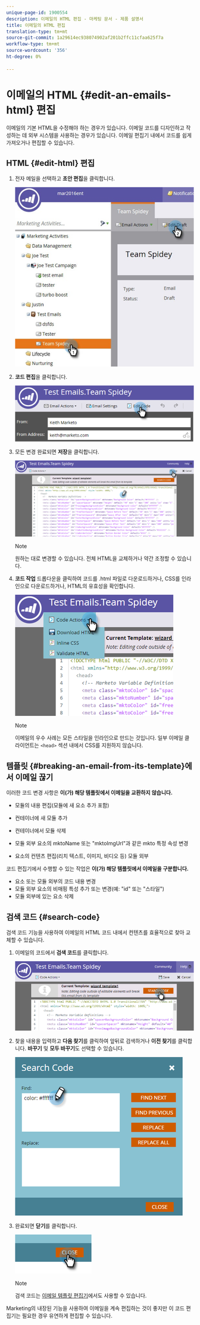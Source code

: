 ```yaml
---
unique-page-id: 1900554
description: 이메일의 HTML 편집 - 마케팅 문서 - 제품 설명서
title: 이메일의 HTML 편집
translation-type: tm+mt
source-git-commit: 1a29614ec938074902af201b2ffc11cfaa625f7a
workflow-type: tm+mt
source-wordcount: '356'
ht-degree: 0%

---
```



# 이메일의 HTML {#edit-an-emails-html} 편집

이메일의 기본 HTML을 수정해야 하는 경우가 있습니다. 이메일 코드를 디자인하고 작성하는 데 외부 시스템을 사용하는 경우가 있습니다. 이메일 편집기 내에서 코드를 쉽게 가져오거나 편집할 수 있습니다.

## HTML {#edit-html} 편집

1. 전자 메일을 선택하고 **초안 편집**&#x200B;을 클릭합니다.

   ![](assets/teamspidey.jpg)

1. **코드 편집**&#x200B;을 클릭합니다.

   ![](assets/two-4.png)

1. 모든 변경 완료되면 **저장**&#x200B;을 클릭합니다.

   ![](assets/three-3.png)

   >[!NOTE]
   >
   >원하는 대로 변경할 수 있습니다. 전체 HTML을 교체하거나 약간 조정할 수 있습니다.

1. **코드 작업** 드롭다운을 클릭하여 코드를 .html 파일로 다운로드하거나, CSS를 인라인으로 다운로드하거나, HTML의 유효성을 확인합니다.

   ![](assets/four-2.png)

   >[!NOTE]
   >
   >이메일의 우수 사례는 모든 스타일을 인라인으로 만드는 것입니다. 일부 이메일 클라이언트는 `<head>` 섹션 내에서 CSS를 지원하지 않습니다.

## 템플릿 {#breaking-an-email-from-its-template}에서 이메일 끊기

이러한 코드 변경 사항은 **이(가) 해당 템플릿에서 이메일을 교환하지 않습니다.**

* 모듈의 내용 편집(모듈에 새 요소 추가 포함)
* 컨테이너에 새 모듈 추가
* 컨테이너에서 모듈 삭제

* 모듈 외부 요소의 mktoName 또는 &quot;mktoImgUrl&quot;과 같은 mkto 특정 속성 변경
* 요소의 컨텐츠 편집(리치 텍스트, 이미지, 비디오 등) 모듈 외부

코드 편집기에서 수행할 수 있는 작업은 **이(가) 해당 템플릿에서 이메일을 구분합니다.**

* 요소 또는 모듈 외부의 코드 내용 변경
* 모듈 외부 요소의 비매핑 특성 추가 또는 변경(예: &quot;id&quot; 또는 &quot;스타일&quot;)
* 모듈 외부에 있는 요소 삭제

## 검색 코드 {#search-code}

검색 코드 기능을 사용하여 이메일의 HTML 코드 내에서 컨텐츠를 효율적으로 찾아 교체할 수 있습니다.

1. 이메일의 코드에서 **검색 코드**&#x200B;를 클릭합니다.

   ![](assets/five-2.png)

1. 찾을 내용을 입력하고 **다음 찾기**&#x200B;를 클릭하여 앞뒤로 검색하거나 **이전 찾기**&#x200B;를 클릭합니다. **바꾸기** 및 **모두 바꾸기**&#x200B;도 선택할 수 있습니다.

   ![](assets/six-1.png)

1. 완료되면 **닫기**&#x200B;를 클릭합니다.

   ![](assets/seven.png)

   >[!NOTE]
   >
   >검색 코드는 [이메일 템플릿 편집기](http://docs.marketo.com/display/DOCS/Create+a+New+Email+Template)에서도 사용할 수 있습니다.

Marketing의 내장된 기능을 사용하여 이메일을 계속 편집하는 것이 좋지만 이 코드 편집기는 필요한 경우 유연하게 편집할 수 있습니다.
